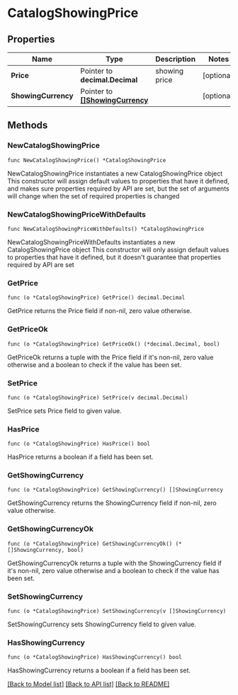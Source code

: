 # CatalogShowingPrice

## Properties

Name | Type | Description | Notes
------------ | ------------- | ------------- | -------------
**Price** | Pointer to **decimal.Decimal** | showing price | [optional] 
**ShowingCurrency** | Pointer to [**[]ShowingCurrency**](ShowingCurrency.md) |  | [optional] 

## Methods

### NewCatalogShowingPrice

`func NewCatalogShowingPrice() *CatalogShowingPrice`

NewCatalogShowingPrice instantiates a new CatalogShowingPrice object
This constructor will assign default values to properties that have it defined,
and makes sure properties required by API are set, but the set of arguments
will change when the set of required properties is changed

### NewCatalogShowingPriceWithDefaults

`func NewCatalogShowingPriceWithDefaults() *CatalogShowingPrice`

NewCatalogShowingPriceWithDefaults instantiates a new CatalogShowingPrice object
This constructor will only assign default values to properties that have it defined,
but it doesn't guarantee that properties required by API are set

### GetPrice

`func (o *CatalogShowingPrice) GetPrice() decimal.Decimal`

GetPrice returns the Price field if non-nil, zero value otherwise.

### GetPriceOk

`func (o *CatalogShowingPrice) GetPriceOk() (*decimal.Decimal, bool)`

GetPriceOk returns a tuple with the Price field if it's non-nil, zero value otherwise
and a boolean to check if the value has been set.

### SetPrice

`func (o *CatalogShowingPrice) SetPrice(v decimal.Decimal)`

SetPrice sets Price field to given value.

### HasPrice

`func (o *CatalogShowingPrice) HasPrice() bool`

HasPrice returns a boolean if a field has been set.

### GetShowingCurrency

`func (o *CatalogShowingPrice) GetShowingCurrency() []ShowingCurrency`

GetShowingCurrency returns the ShowingCurrency field if non-nil, zero value otherwise.

### GetShowingCurrencyOk

`func (o *CatalogShowingPrice) GetShowingCurrencyOk() (*[]ShowingCurrency, bool)`

GetShowingCurrencyOk returns a tuple with the ShowingCurrency field if it's non-nil, zero value otherwise
and a boolean to check if the value has been set.

### SetShowingCurrency

`func (o *CatalogShowingPrice) SetShowingCurrency(v []ShowingCurrency)`

SetShowingCurrency sets ShowingCurrency field to given value.

### HasShowingCurrency

`func (o *CatalogShowingPrice) HasShowingCurrency() bool`

HasShowingCurrency returns a boolean if a field has been set.


[[Back to Model list]](../README.md#documentation-for-models) [[Back to API list]](../README.md#documentation-for-api-endpoints) [[Back to README]](../README.md)


